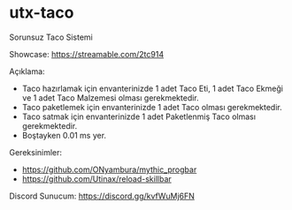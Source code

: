 # utx-taco
Sorunsuz Taco Sistemi

Showcase: https://streamable.com/2tc914

Açıklama:
- Taco hazırlamak için envanterinizde 1 adet Taco Eti, 1 adet Taco Ekmeği ve 1 adet Taco Malzemesi olması gerekmektedir.
- Taco paketlemek için envanterinizde 1 adet Taco olması gerekmektedir.
- Taco satmak için envanterinizde 1 adet Paketlenmiş Taco olması gerekmektedir.
- Boştayken 0.01 ms yer.

Gereksinimler:
- https://github.com/ONyambura/mythic_progbar
- https://github.com/Utinax/reload-skillbar

Discord Sunucum: https://discord.gg/kvfWuMj6FN
